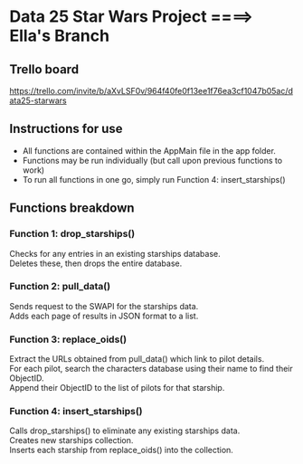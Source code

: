 # Data 25 Star Wars Project ====> Ella's Branch

## Trello board

https://trello.com/invite/b/aXvLSF0v/964f40fe0f13ee1f76ea3cf1047b05ac/data25-starwars

## Instructions for use

- All functions are contained within the AppMain file in the app folder.
- Functions may be run individually (but call upon previous functions to work)
- To run all functions in one go, simply run Function 4: insert_starships()

## Functions breakdown
### Function 1: drop_starships()
Checks for any entries in an existing starships database.
<br/> Deletes these, then drops the entire database.

### Function 2: pull_data()
Sends request to the SWAPI for the starships data.
<br/> Adds each page of results in JSON format to a list.

### Function 3: replace_oids()
Extract the URLs obtained from pull_data() which link to pilot details.
<br/> For each pilot, search the characters database using their name to find their ObjectID.
<br/> Append their ObjectID to the list of pilots for that starship.

### Function 4: insert_starships()
Calls drop_starships() to eliminate any existing starships data.
<br/> Creates new starships collection.
<br/> Inserts each starship from replace_oids() into the collection.